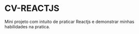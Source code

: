 # CV-REACTJS
Mini projeto com intuito de praticar Reactjs  e demonstrar minhas habilidades na pratica. 
